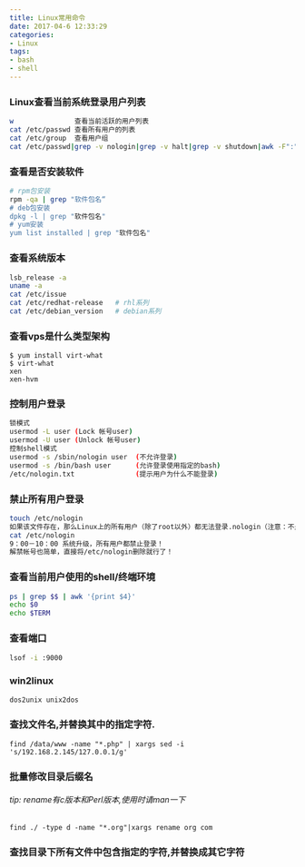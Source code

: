 ```yaml
---
title: Linux常用命令
date: 2017-04-6 12:33:29
categories:
- Linux
tags:
- bash
- shell
---
```

<!-- more -->
### Linux查看当前系统登录用户列表

```bash
w               查看当前活跃的用户列表
cat /etc/passwd 查看所有用户的列表
cat /etc/group  查看用户组
cat /etc/passwd|grep -v nologin|grep -v halt|grep -v shutdown|awk -F":" '{ print $1"|"$3"|"$4 }'|more
```

### 查看是否安装软件

```bash
# rpm包安装
rpm -qa | grep "软件包名“
# deb包安装
dpkg -l | grep "软件包名"
# yum安装
yum list installed | grep "软件包名"
```

### 查看系统版本
```bash
lsb_release -a
uname -a
cat /etc/issue
cat /etc/redhat-release   # rhl系列
cat /etc/debian_version   # debian系列
```

### 查看vps是什么类型架构

```shell
$ yum install virt-what
$ virt-what
xen
xen-hvm
```

### 控制用户登录

```bash
锁模式
usermod -L user (Lock 帐号user)
usermod -U user (Unlock 帐号user)
控制shell模式
usermod -s /sbin/nologin user  (不允许登录)
usermod -s /bin/bash user      (允许登录使用指定的bash)
/etc/nologin.txt               (提示用户为什么不能登录)
```

### 禁止所有用户登录

```bash
touch /etc/nologin
如果该文件存在，那么Linux上的所有用户（除了root以外）都无法登录.nologin（注意：不是nologin）可以写点东西，告诉用户为何无法登录.
cat /etc/nologin
9：00－10：00 系统升级，所有用户都禁止登录！
解禁帐号也简单，直接将/etc/nologin删除就行了！
```

### 查看当前用户使用的shell/终端环境

```bash
ps | grep $$ | awk '{print $4}'
echo $0
echo $TERM
```

### 查看端口
```bash
lsof -i :9000
```

### win2linux
```bash
dos2unix unix2dos
```

### 查找文件名,并替换其中的指定字符.

```shell
find /data/www -name "*.php" | xargs sed -i 's/192.168.2.145/127.0.0.1/g' 
```

### 批量修改目录后缀名

###### tip: rename有c版本和Perl版本,使用时请man一下

```shell
find ./ -type d -name "*.org"|xargs rename org com
```

### 查找目录下所有文件中包含指定的字符,并替换成其它字符

```shell

```

